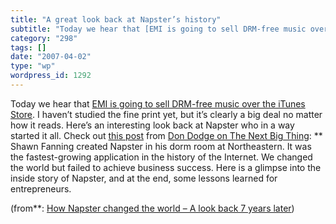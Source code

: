 ```yaml
---
title: "A great look back at Napster’s history"
subtitle: "Today we hear that [EMI is going to sell DRM-free music over the iTunes Store](http://www.bloomberg...."
category: "298"
tags: []
date: "2007-04-02"
type: "wp"
wordpress_id: 1292
---
```

Today we hear that [EMI is going to sell DRM-free music over the iTunes Store](http://www.bloomberg.com/apps/news?pid=20601087&sid=a4e12pnBnXzw&refer=home). I haven’t studied the fine print yet, but it’s clearly a big deal no matter how it reads. Here’s an interesting look back at Napster who in a way started it all. Check out [this post](http://feeds.feedburner.com/~r/TheNextBigThing/~3/105439000/how_napster_cha.html) from [Don Dodge on The Next Big Thing](http://dondodge.typepad.com/the_next_big_thing/): 
** Shawn Fanning created Napster in his dorm room at Northeastern. It was the fastest-growing application in the history of the Internet. We changed the world but failed to achieve business success. Here is a glimpse into the inside story of Napster, and at the end, some lessons learned for entrepreneurs.

 (from**: [How Napster changed the world – A look back 7 years later](http://feeds.feedburner.com/~r/TheNextBigThing/~3/105439000/how_napster_cha.html))